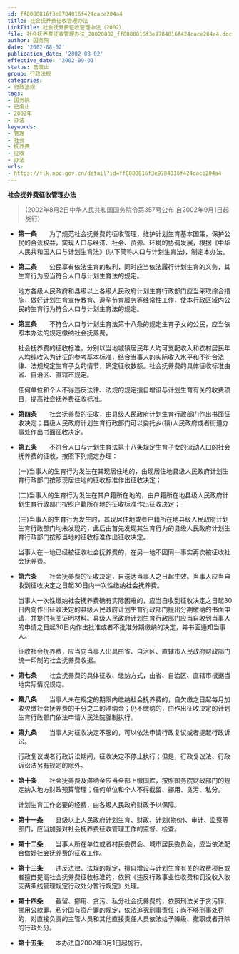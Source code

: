 ```yaml
---
id: ff8080816f3e9784016f424cace204a4
title: 社会抚养费征收管理办法
LinkTitle: 社会抚养费征收管理办法（2002）
file: 社会抚养费征收管理办法_20020802_ff8080816f3e9784016f424cace204a4.docx
author: 国务院
date: '2002-08-02'
publication_date: '2002-08-02'
effective_date: '2002-09-01'
status: 已废止
group: 行政法规
categories:
- 行政法规
tags:
- 国务院
- 已废止
- 2002年
- 办法
keywords:
- 管理
- 社会
- 抚养费
- 征收
- 办法
urls:
- https://flk.npc.gov.cn/detail?id=ff8080816f3e9784016f424cace204a4
---
```


**社会抚养费征收管理办法**

> (2002年8月2日中华人民共和国国务院令第357号公布 自2002年9月1日起施行)

- **第一条**　　为了规范社会抚养费的征收管理，维护计划生育基本国策，保护公民的合法权益，实现人口与经济、社会、资源、环境的协调发展，根据《中华人民共和国人口与计划生育法》(以下简称人口与计划生育法)，制定本办法。

- **第二条**　　公民享有依法生育的权利，同时应当依法履行计划生育的义务，其生育行为应当符合人口与计划生育法的规定。

  地方各级人民政府和县级以上各级人民政府计划生育行政部门应当采取综合措施，做好计划生育宣传教育、避孕节育服务等经常性工作，使本行政区域内公民的生育行为符合人口与计划生育法的规定。

- **第三条**　　不符合人口与计划生育法第十八条的规定生育子女的公民，应当依照本办法的规定缴纳社会抚养费。

  社会抚养费的征收标准，分别以当地城镇居民年人均可支配收入和农村居民年人均纯收入为计征的参考基本标准，结合当事人的实际收入水平和不符合法律、法规规定生育子女的情节，确定征收数额。社会抚养费的具体征收标准由省、自治区、直辖市规定。

  任何单位和个人不得违反法律、法规的规定擅自增设与计划生育有关的收费项目，提高社会抚养费征收标准。

- **第四条**　　社会抚养费的征收，由县级人民政府计划生育行政部门作出书面征收决定；县级人民政府计划生育行政部门可以委托乡(镇)人民政府或者街道办事处作出书面征收决定。

- **第五条**　　不符合人口与计划生育法第十八条规定生育子女的流动人口的社会抚养费的征收，按照下列规定办理：

  (一)当事人的生育行为发生在其现居住地的，由现居住地县级人民政府计划生育行政部门按照现居住地的征收标准作出征收决定；

  (二)当事人的生育行为发生在其户籍所在地的，由户籍所在地县级人民政府计划生育行政部门按照户籍所在地的征收标准作出征收决定；

  (三)当事人的生育行为发生时，其现居住地或者户籍所在地县级人民政府计划生育行政部门均未发现的，此后由首先发现其生育行为的县级人民政府计划生育行政部门按照当地的征收标准作出征收决定。

  当事人在一地已经被征收社会抚养费的，在另一地不因同一事实再次被征收社会抚养费。

- **第六条**　　社会抚养费的征收决定，自送达当事人之日起生效。当事人应当自收到征收决定之日起30日内一次性缴纳社会抚养费。

  当事人一次性缴纳社会抚养费确有实际困难的，应当自收到征收决定之日起30日内向作出征收决定的县级人民政府计划生育行政部门提出分期缴纳的书面申请，并提供有关证明材料。县级人民政府计划生育行政部门应当自收到当事人的申请之日起30日内作出批准或者不批准分期缴纳的决定，并书面通知当事人。

  征收社会抚养费，应当向当事人出具由省、自治区、直辖市人民政府财政部门统一印制的社会抚养费收据。

- **第七条**　　社会抚养费的具体征收、缴纳方式，由省、自治区、直辖市根据当地实际情况规定。

- **第八条**　　当事人未在规定的期限内缴纳社会抚养费的，自欠缴之日起每月加收欠缴社会抚养费的千分之二的滞纳金；仍不缴纳的，由作出征收决定的计划生育行政部门依法申请人民法院强制执行。

- **第九条**　　当事人对征收决定不服的，可以依法申请行政复议或者提起行政诉讼。

  行政复议或者行政诉讼期间，征收决定不停止执行；但是，行政复议法、行政诉讼法另有规定的除外。

- **第十条**　　社会抚养费及滞纳金应当全部上缴国库，按照国务院财政部门的规定纳入地方财政预算管理；任何单位和个人不得截留、挪用、贪污、私分。

  计划生育工作必要的经费，由各级人民政府财政予以保障。

- **第十一条**　　县级以上人民政府计划生育、财政、计划(物价)、审计、监察等部门，应当加强对社会抚养费征收管理工作的监督、检查。

- **第十二条**　　当事人所在单位或者村民委员会、城市居民委员会，应当依法配合做好社会抚养费的征收工作。

- **第十三条**　　违反法律、法规的规定，擅自增设与计划生育有关的收费项目或者擅自提高社会抚养费征收标准的，依照《违反行政事业性收费和罚没收入收支两条线管理规定行政处分暂行规定》处理。

- **第十四条**　　截留、挪用、贪污、私分社会抚养费的，依照刑法关于贪污罪、挪用公款罪、私分国有资产罪的规定，依法追究刑事责任；尚不够刑事处罚的，对直接负责的主管人员和其他直接责任人员依法给予降级、撤职或者开除的行政处分。

- **第十五条**　　本办法自2002年9月1日起施行。
